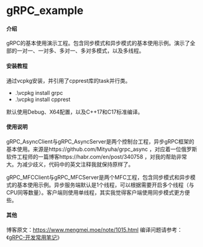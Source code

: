 # gRPC_example

#### 介绍
gRPC的基本使用演示工程。包含同步模式和异步模式的基本使用示例。演示了全部的一对一、一对多、多对一、多对多模式，以及多线程。


#### 安装教程
通过vcpkg安装，并引用了cpprest库的task并行类。

- .\vcpkg install grpc
- .\vcpkg install cpprest

默认使用Debug、X64配置，以及C++17和C17标准编译。

#### 使用说明

gRPC_AsyncClient与gRPC_AsyncServer是两个控制台工程，异步gRPC框架的基本使用。来源是https://github.com/Mityuha/grpc_async ，对应着一位俄罗斯软件工程师的一篇博客https://habr.com/en/post/340758 ，对我的帮助非常大。为减少歧义，代码中的英文注释我就保持原样了。

gRPC_MFCClient与gRPC_MFCServer是两个MFC工程，包含同步模式和异步模式的基本使用示例。异步服务端默认是1个线程，可以根据需要开启多个线程（与CPU同等数量）。客户端则使用单线程，其实我觉得客户端使用同步模式更方便些。

#### 其他
博客原文：https://www.mengmei.moe/note/1015.html
编译问题请参考：《[gRPC-开发常用笔记](https://www.mengmei.moe/note/958.html)》
